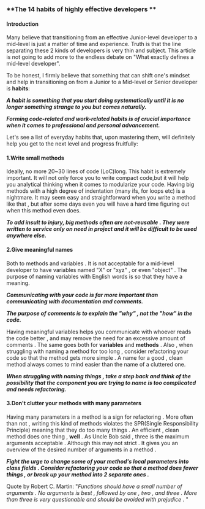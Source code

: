 ### **The 14 habits of highly effective developers **

#### Introduction

Many believe that transitioning from an effective Junior-level developer to a mid-level is just a matter of time and experience. Truth is that the line separating these 2 kinds of developers is very thin and subject. This article is not going to add more to the endless debate on "What exactly defines a mid-level developer".

To be honest, I firmly believe that something that can shift one's mindset and help in transitioning on from a Junior to a Mid-level or Senior developer is **habits**:

***A habit is something that you start doing systematically until it is no longer something strange to you but comes naturally.***

***Forming code-related and work-related habits is of crucial importance when it comes to professional and personal advancement.***

Let's see a list of everyday habits that, upon mastering them, will definitely help you get to the next level and progress fruitfully:

#### 1.Write small methods

Ideally, no more 20~30 lines of code (LoC)long. This habit is extremely important. It will not only force you to write compact code,but it will help you analytical thinking when it comes to modularize your code. Having big methods with a high degree of indentation (many ifs, for loops etc) is a nightmare. It may seem easy and straightforward when you write a method like that , but after some days even you will have a hard time figuring out when this method even does.

***To add insult to injury, big methods often are not-reusable . They were written to service only on need in project and it will be difficult to be used anywhere else.***

#### 2.Give meaningful names

Both to methods and variables . It is not acceptable for a mid-level developer to have variables named "X" or "xyz" , or even "object" . The purpose of naming variables with English words is so that they have a meaning.

***Communicating with your code is far more important than communicating with documentation and comments.***

***The purpose of comments is to explain the "why" , not the "how" in the code.***

Having meaningful variables helps you communicate with whoever reads the code better , and may remove the need for an excessive amount of comments .  The same goes both for **variables** and **methods** . Also , when struggling with naming a method for too long , consider refactoring your code so that the method gets more simple . A name for a good , clean method always comes to mind easier than the name of a cluttered one.

***When struggling with naming things , take a step back and think of the possibility that the component you are trying to name is too complicated and needs refactoring.***

#### 3.Don't clutter your methods with many parameters

Having many parameters in a method is a sign for refactoring . More often than not , writing this kind of methods violates the SPR(Single Responsibility Principle) meaning that they do too many things . An efficient , clean method does one thing , **well** . As Uncle Bob said , three is the maximum arguments acceptable . Although this may not strict . It gives you an overview of the desired number of arguments in a method . 

***Fight the urge to change some of your method's local parameters into class fields . Consider refactoring your code so that a method does fewer things , or break up your method into 2 separate ones .*** 

Quote by Robert  C. Martin: "*Functions should have a small number of  arguments . No arguments is best , followed by one , two , and three . More than three is very questionable and should be avoided with prejudice* . "

 